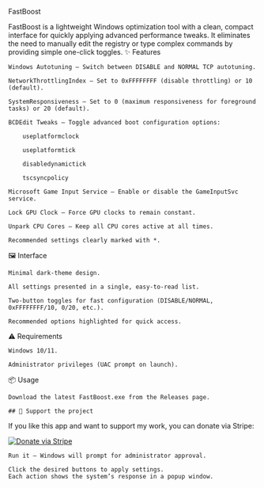 FastBoost

FastBoost is a lightweight Windows optimization tool with a clean, compact interface for quickly applying advanced performance tweaks.
It eliminates the need to manually edit the registry or type complex commands by providing simple one-click toggles.
✨ Features

    Windows Autotuning – Switch between DISABLE and NORMAL TCP autotuning.

    NetworkThrottlingIndex – Set to 0xFFFFFFFF (disable throttling) or 10 (default).

    SystemResponsiveness – Set to 0 (maximum responsiveness for foreground tasks) or 20 (default).

    BCDEdit Tweaks – Toggle advanced boot configuration options:

        useplatformclock

        useplatformtick

        disabledynamictick

        tscsyncpolicy

    Microsoft Game Input Service – Enable or disable the GameInputSvc service.

    Lock GPU Clock – Force GPU clocks to remain constant.

    Unpark CPU Cores – Keep all CPU cores active at all times.

    Recommended settings clearly marked with *.

🖼️ Interface

    Minimal dark-theme design.

    All settings presented in a single, easy-to-read list.

    Two-button toggles for fast configuration (DISABLE/NORMAL, 0xFFFFFFFF/10, 0/20, etc.).

    Recommended options highlighted for quick access.

⚠️ Requirements

    Windows 10/11.

    Administrator privileges (UAC prompt on launch).

📦 Usage

    Download the latest FastBoost.exe from the Releases page.

    ## 💖 Support the project

If you like this app and want to support my work, you can donate via Stripe:

[![Donate via Stripe](https://img.shields.io/badge/Donate-Stripe-blue.svg)](https://buy.stripe.com/6oU5kC3bKaMW2KKeQe7g401)


    Run it — Windows will prompt for administrator approval.

    Click the desired buttons to apply settings.
    Each action shows the system’s response in a popup window.
